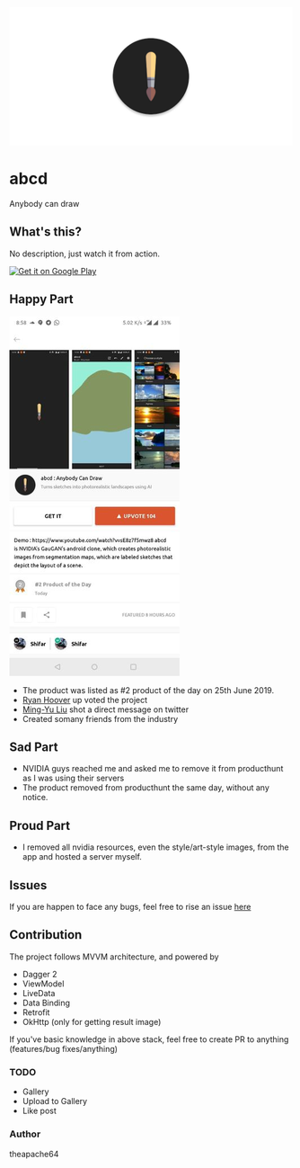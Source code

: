 ![cover](extras/cover.png)

# abcd

Anybody can draw

## What's this?

No description, just watch it from action. 

<a href="https://play.google.com/store/apps/details?id=com.theapache64.abcd"><img alt="Get it on Google Play" src="https://play.google.com/intl/en_us/badges/images/generic/en_badge_web_generic.png" width="200px"/></a>

## Happy Part

![](extras/product_hunt.jpg)

- The product was listed as #2 product of the day on 25th June 2019.
- [Ryan Hoover](https://twitter.com/rrhoover) up voted the project
- [Ming-Yu Liu](https://twitter.com/liu_mingyu) shot a direct message on twitter
- Created somany friends from the industry


## Sad Part

- NVIDIA guys reached me and asked me to remove it from producthunt as I was using their servers
- The product removed from producthunt the same day, without any notice.

## Proud Part

- I removed all nvidia resources, even the style/art-style images, from the app and hosted a server myself.


## Issues

If you are happen to face any bugs, feel free to rise an issue [here](https://github.com/theapache64/abcd/issues/new)

## Contribution

The project follows MVVM architecture, and powered by

- Dagger 2
- ViewModel
- LiveData
- Data Binding
- Retrofit
- OkHttp (only for getting result image)

If you've basic knowledge in above stack, feel free to create PR to anything (features/bug fixes/anything)


### TODO

- Gallery
- Upload to Gallery
- Like post
 

### Author

theapache64

